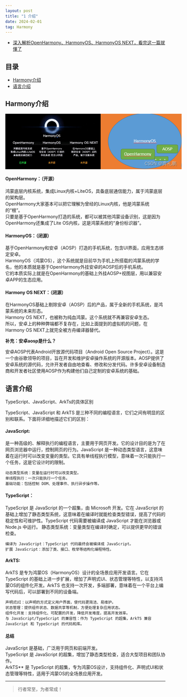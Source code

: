 ```yaml
---
layout: post
title: "1 介绍"
date: 2024-02-01
tag: Harmony
---
```

- [深入解析OpenHarmony、HarmonyOS、HarmonyOS NEXT，看完这一篇就懂了](https://gitcode.com/organization/HuaweiCloudDeveloper/65e7d982a43eee264cd2531d.html?dp_token=eyJ0eXAiOiJKV1QiLCJhbGciOiJIUzI1NiJ9.eyJpZCI6NTIxMzMyMSwiZXhwIjoxNzExNjEwMzExLCJpYXQiOjE3MTEwMDU1MTEsInVzZXJuYW1lIjoiZ29uZ3d1dGlhbnlhIn0.L-2U23VyZVG5zMM4dd1cVNHMbntiWi_U3AyaMVauWyI)



## 目录
- [Harmony介绍](#content1)   
- [语言介绍](#content2)   


<!-- ************************************************ -->
## <a id="content1">Harmony介绍</a>

<div style="display:flex;flexDirection:row;">
    <img src='/images/harmony/1.jpeg' style="width:300px;">
    <img src='/images/harmony/2.jpeg' style="width:300px;">
</div>

#### **OpenHarmony：（开源）**

鸿蒙底层内核系统，集成Linux内核+LiteOS，具备底层通信能力，属于鸿蒙底层的架构层。    
OpenHarmony大家基本可以把它理解为曾经的Linux内核，他是鸿蒙系统的“根”。    
只要是基于OpenHarmony打造的系统，都可以被其他鸿蒙设备识别，这是因为OpenHarmony还集成了Lite OS内核，这是鸿蒙系统的“身份标识器”。   


#### **HarmonyOS：（闭源）**

基于OpenHarmony和安卓（AOSP）打造的手机系统，包含UI界面，应用生态绑定安卓。    
HarmonyOS（鸿蒙OS），这个系统就是目前华为手机上所搭载的鸿蒙系统的学名，他的本质就是基于OpenHarmony外挂安卓的AOSP后的手机系统。    
它的本质实际上就是在OpenHarmony的基础上外挂AOSP+视图层，用以兼容安卓APP的生态应用。   


#### **Harmony OS NEXT：（闭源）**

在HarmonyOS基础上剔除安卓（AOSP）后的产品，属于全新的手机系统，是鸿蒙系统的未来形态。    
Harmony OS NEXT，也被称为纯血鸿蒙。这个系统就不再兼容安卓生态。    
所以，安卓上的种种弊端都不复存在，比如上面提到的虚拟机的问题，在Harmony OS NEXT上就完全被方舟编译器替代。    


**补充：安卓aosp是什么？**

安卓AOSP代表Android开放源代码项目（Android Open Source Project）。这是一个由谷歌领导的项目，旨在开发和维护安卓操作系统的开源版本。AOSP提供了安卓系统的源代码，允许开发者自由地查看、修改和分发代码。许多安卓设备制造商和开发者社区使用AOSP作为构建他们自己定制的安卓系统的基础。

<!-- ************************************************ -->
## <a id="content2">语言介绍</a>

TypeScript、JavaScript、ArkTs的具体区别

TypeScript、JavaScript 和 ArkTS 是三种不同的编程语言，它们之间有明显的区别和联系。下面将详细地描述它们的区别：

#### **JavaScript:**    
是一种高级的、解释执行的编程语言，主要用于网页开发。它的设计目的是为了在网页浏览器中运行，控制网页的行为。JavaScript 是一种动态类型语言，这意味着在运行时可以改变变量的类型。它具有单线程执行模型，意味着一次只能执行一个任务，这是它设计时的限制。
```text
动态类型系统：变量在运行时可以改变类型。    
单线程执行：一次只能执行一个任务。    
基础功能：包括控制 DOM、处理事件、执行异步操作等。    
```

#### **TypeScript：**     
TypeScript 是 JavaScript 的一个超集，由 Microsoft 开发。它在 JavaScript 的基础上增加了静态类型系统，这意味着在编译时就能检查类型错误，提高了代码的稳定性和可维护性。TypeScript 代码需要被编译成 JavaScript 才能在浏览器或 Node.js 中运行。
静态类型系统：变量类型在编译时确定，可以提供更早的错误检查。
```text
编译为 JavaScript：TypeScript 代码最终会被编译成 JavaScript。   
扩展 JavaScript：添加了类、接口、枚举等结构化编程特性。
```

#### **ArkTS:**    
ArkTS 是专为鸿蒙OS（HarmonyOS）设计的全场景应用开发语言。它在 TypeScript 的基础上进一步扩展，增加了声明式UI、状态管理等特性，以支持鸿蒙OS的组件化开发。ArkTS 也支持一次开发，多端部署，意味着在一个平台上编写代码后，可以部署到不同的设备端。
```text
声明式UI：以声明的方式定义用户界面，使代码更简洁、易维护。
状态管理：提供组件状态、数据共享等机制，方便处理复杂应用状态。
组件化开发：支持组件化、可配置的开发，降低开发难度，提高开发效率。
与 JavaScript/TypeScript 的兼容性：作为 TypeScript 的超集，ArkTS 兼容 JavaScript 和 TypeScript 的代码和库。
```

#### **总结** 
JavaScript 是基础，广泛用于网页和前端开发。    
TypeScript 是 JavaScript 的超集，增加了静态类型检查，适合大型项目和团队协作。    
ArkTS** 是 TypeScript 的超集，专为鸿蒙OS设计，支持组件化、声明式UI和状态管理等特性，适用于鸿蒙OS的全场景应用开发。    





----------
>  行者常至，为者常成！


